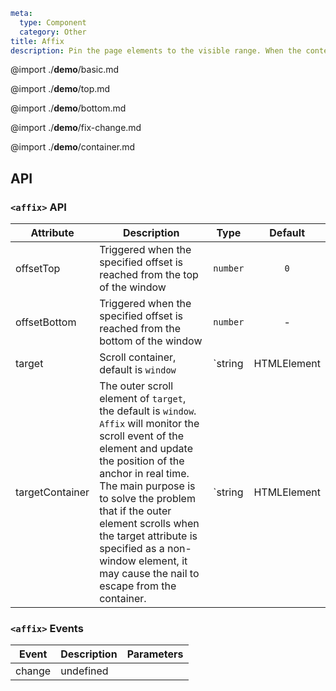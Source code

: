 ```yaml
meta:
  type: Component
  category: Other
title: Affix
description: Pin the page elements to the visible range. When the content area is relatively long and the page needs to be scrolled, the fixed pin can fix the content on the screen. Often used for side menus and button combinations.
```

@import ./**demo**/basic.md

@import ./**demo**/top.md

@import ./**demo**/bottom.md

@import ./**demo**/fix-change.md

@import ./**demo**/container.md

## API

### `<affix>` API

|Attribute|Description|Type|Default|
|---|---|---|:---:|
|offsetTop|Triggered when the specified offset is reached from the top of the window|`number`|`0`|
|offsetBottom|Triggered when the specified offset is reached from the bottom of the window|`number`|-|
|target|Scroll container, default is `window`|`string | HTMLElement | Window`|-|
|targetContainer|The outer scroll element of `target`, the default is `window`. `Affix` will monitor the scroll event of the element and update the position of the anchor in real time. The main purpose is to solve the problem that if the outer element scrolls when the target attribute is specified as a non-window element, it may cause the nail to escape from the container.|`string | HTMLElement | Window`|-|

### `<affix>` Events

|Event|Description|Parameters|
|---|---|---|
|change|undefined|